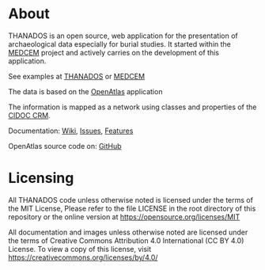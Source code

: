 # About

THANADOS is an open source, web application for the presentation of archaeological data especially for burial studies.
It started within the [MEDCEM](https://github.com/ARUP-CAS/aiscr-medcem) project and actively carries on the development of this application.    

See examples at [THANADOS](https://thanados.net) or [MEDCEM](https://medcem.aiscr.cz)

The data is based on the [OpenAtlas](https://openatlas.eu) application

The information is mapped as a network using classes and properties of the [CIDOC CRM](http://www.cidoc-crm.org/).

Documentation: [Wiki](https://redmine.openatlas.eu/projects/uni/wiki), [Issues](https://redmine.openatlas.eu/projects/uni/issues), [Features](https://redmine.openatlas.eu/projects/uni/wiki/Features)

OpenAtlas source code on: [GitHub](https://github.com/craws/OpenAtlas)

# Licensing

All THANADOS code unless otherwise noted is licensed under the terms of the MIT License,
Please refer to the file LICENSE in the root directory of this repository or the online version at https://opensource.org/licenses/MIT

All documentation and images unless otherwise noted are licensed under the terms of
Creative Commons Attribution 4.0 International (CC BY 4.0) License.
To view a copy of this license, visit https://creativecommons.org/licenses/by/4.0/
